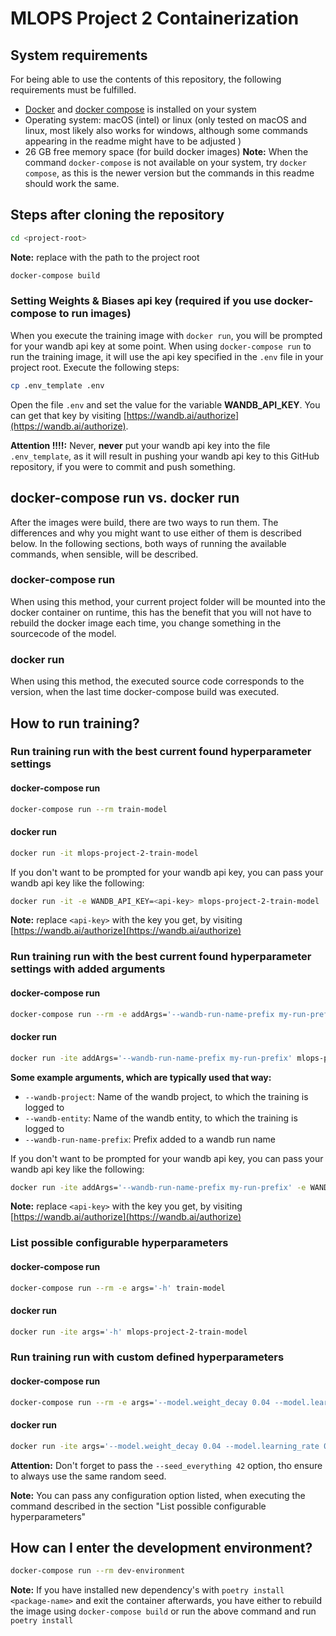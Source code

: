 # MLOPS Project 2 Containerization 
## System requirements
For being able to use the contents of this repository, the following requirements must be fulfilled.
- [Docker]( https://www.docker.com/) and [docker compose](https://docs.docker.com/compose/install/) is installed on your system
- Operating system: macOS (intel) or linux (only tested on macOS and linux, most likely also works for windows, although some commands appearing in the readme might have to be adjusted )
- 26 GB free memory space (for build docker images)
**Note:** When the command ```docker-compose``` is not available on your system, try ```docker compose```, as this is the newer version but the commands in this readme should work the same. 


## Steps after cloning the repository
```bash
cd <project-root>
```
**Note:** replace <project-root> with the path to the project root
```bash
docker-compose build
```


### Setting Weights & Biases api key (required if you use docker-compose to run images)
When you execute the training image with ```docker run```, you will be prompted for your wandb api key at some point. When using ```docker-compose run``` to run the training image, it will use the api key specified in the ```.env``` file in your project root. Execute the following steps:
```bash
cp .env_template .env
```

Open the file ```.env``` and set the value for the variable **WANDB_API_KEY**. You can get that key by visiting [https://wandb.ai/authorize](https://wandb.ai/authorize).

**Attention !!!!:** Never, **never** put your wandb api key into the file ```.env_template```, as it will result in pushing your wandb api key to this GitHub repository, if you were to commit and push something.


## docker-compose run vs. docker run
After the images were build, there are two ways to run them. The differences and why you might want to use either of them is described below.
In the following sections, both ways of running the available commands, when sensible, will be described.
### docker-compose run 
When using this method, your current project folder will be mounted into the docker container on runtime, this has the benefit that you will not have to rebuild the docker image each time, you change something in the sourcecode of the model.
### docker run 
When using this method, the executed source code corresponds to the version, when the last time docker-compose build was executed. 


## How to run training?

### Run training run with the best current found hyperparameter settings
#### docker-compose run
```bash
docker-compose run --rm train-model
```

#### docker run
```bash
docker run -it mlops-project-2-train-model
```

If you don't want to be prompted for your wandb api key, you can pass your wandb api key like the following:
```bash
docker run -it -e WANDB_API_KEY=<api-key> mlops-project-2-train-model
```
**Note:** replace ```<api-key>``` with the key you get, by visiting [https://wandb.ai/authorize](https://wandb.ai/authorize)


### Run training run with the best current found hyperparameter settings with added arguments
#### docker-compose run
```bash
docker-compose run --rm -e addArgs='--wandb-run-name-prefix my-run-prefix' train-model
```

#### docker run
```bash
docker run -ite addArgs='--wandb-run-name-prefix my-run-prefix' mlops-project-2-train-model
```

**Some example arguments, which are typically used that way:**
- ```--wandb-project```: Name of the wandb project, to which the training is logged to 
- ```--wandb-entity```: Name of the wandb entity, to which the training is logged to
- ```--wandb-run-name-prefix```: Prefix added to a wandb run name

If you don't want to be prompted for your wandb api key, you can pass your wandb api key like the following:
```bash
docker run -ite addArgs='--wandb-run-name-prefix my-run-prefix' -e WANDB_API_KEY=<api-key> mlops-project-2-train-model
```
**Note:** replace ```<api-key>``` with the key you get, by visiting [https://wandb.ai/authorize](https://wandb.ai/authorize)


### List possible configurable hyperparameters 
#### docker-compose run
```bash
docker-compose run --rm -e args='-h' train-model
```

#### docker run
```bash
docker run -ite args='-h' mlops-project-2-train-model
```

### Run training run with custom defined hyperparameters
#### docker-compose run
```bash
docker-compose run --rm -e args='--model.weight_decay 0.04 --model.learning_rate 0.001 --data.train_batch_size 32 --seed_everything 42' train-model
```

#### docker run
```bash
docker run -ite args='--model.weight_decay 0.04 --model.learning_rate 0.001 --data.train_batch_size 32 --seed_everything 42' mlops-project-2-train-model
```

**Attention:** Don't forget to pass the ```--seed_everything 42``` option, tho ensure to always use the same random seed.

**Note:** You can pass any configuration option listed, when executing the command described in the section "List possible configurable hyperparameters"  

## How can I enter the development environment?
```bash
docker-compose run --rm dev-environment
```

**Note:** If you have installed new dependency's with ```poetry install <package-name>``` and exit the container afterwards, you have either to rebuild the image using ```docker-compose build``` or run the above command and run ```poetry install```